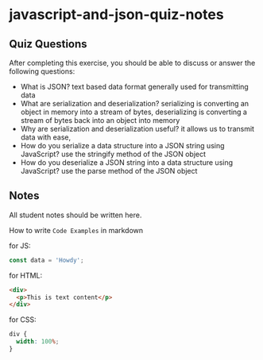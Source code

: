 # javascript-and-json-quiz-notes

## Quiz Questions

After completing this exercise, you should be able to discuss or answer the following questions:

- What is JSON?
  text based data format generally used for transmitting data
- What are serialization and deserialization?
  serializing is converting an object in memory into a stream of bytes, deserializing is converting a stream of bytes back into an object into memory
- Why are serialization and deserialization useful?
  it allows us to transmit data with ease,
- How do you serialize a data structure into a JSON string using JavaScript?
  use the stringify method of the JSON object
- How do you deserialize a JSON string into a data structure using JavaScript?
  use the parse method of the JSON object

## Notes

All student notes should be written here.

How to write `Code Examples` in markdown

for JS:

```javascript
const data = 'Howdy';
```

for HTML:

```html
<div>
  <p>This is text content</p>
</div>
```

for CSS:

```css
div {
  width: 100%;
}
```

